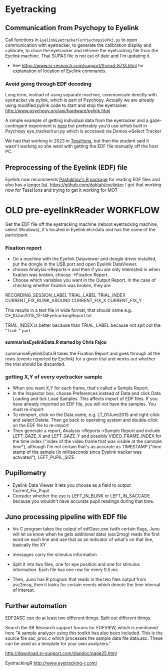 Eyetracking
==============

## Communication from Psychopy to Eyelink

Call functions in `EyelinkEyetrackerForPsychopySUPA3.py` to open communication with eyetracker, to generate the calibration display and calibrate, to close the eyetracker and retrieve the eyetracking file from the Eyelink machine. That SUPA3 file is not out of date and I'm updating it. 

- See https://www.sr-research.com/support/thread-8713.html for explanation of location of Eyelink commands.

### Avoid going through EDF decoding

Long term, instead of using separate machine, communicate directly with eyetracker via pylink, which is part of Psychopy. Actually we are already using modified pylink code to start and stop the eyetracker.
http://www.psychopy.org/api/hardware/pylink.html

A simple example of getting individual data from the eyetracker and a gaze-contingent experiment is [here](https://github.com/ryancotterell/WilsonLab/blob/master/WilsonLab/pylink/eyeTracker.py)
but preferably you'd use ioHub built in Psychopy eye_tracker/run.py which is accessed via Demos->Select Tracker

We had that working in 2023 in [TessHons](https://github.com/alexholcombe/TessHons), but then the student said it wasn't working so she went with getting the EDF file manually off the host PC.

## Preprocessing of the Eyelink (EDF) file

Eyelink now recommends [Pastukhov's R package](https://cran.r-project.org/package=eyelinkReader) for reading EDF files and also has a [longer list](https://www.sr-research.com/support/thread-7769.html). https://github.com/dahtah/eyelinker 
I got that working now for TessHons and trying to get it working for MOT

# OLD pre-eyelinkReader WORKFLOW

Get the EDF file off the eyetracking machine (reboot eyetracking machine, select Windows), it's located in Eyelink:elcl:data and has the name of the participant.

### Fixation report

- On a machine with the Eyelink Dataviewer and dongle driver installed, put the dongle in the USB port and open Eyelink DataViewer.
- choose Analysis->Reports-> and then if you are only interested in when fixation was broken, choose ->Fixation Report.
- Choose which variables you want in the Output Report. In the case of checking whether fixation was broken, they are

RECORDING_SESSION_LABEL TRIAL_LABEL TRIAL_INDEX	CURRENT_FIX_BLINK_AROUND	CURRENT_FIX_X CURRENT_FIX_Y

This results in a text file in wide format, that should name e.g. CF_10Jun2015_12-14EyetrackingReport.txt  

TRIAL_INDEX is better because than TRIAL_LABEL because not spit out the "Trial: " part.

#### summariseEyelinkData.R started by Chris Fajou
summariseEyelinkData.R takes the Fixation Report and goes through all the rows (events reported by Eyelink) for a given trial and works out whether the trial should be discarded.
	
### getting X,Y of every eyetracker sample
- When you want X,Y for each frame, that's called a Sample Report. 
- In the Inspector box, choose Preferences instead of Data and click Data Loading and tick Load Samples. This affects import of EDF files. If you have already imported an EDF file, you will not have the samples. You must re-import.
- To reimport, click on the Data name, e.g. LT_01June2015 and right-click and select Delete. Then go back to operating system and double-click on the EDF file to re-import
- Then generate a report, Analysis->Reports->Sample Report and include LEFT_GAZE_X and LEFT_GAZE_Y and possibly VIDEO_FRAME_INDEX for the time index ("index of the video frame that was visible at the samnple time"), although I'm not certain that's as accurate as TIMESTAMP ("time stamp of the sample (in milliseconds since Eyelink tracker was activated"), LEFT_PUPIL_SIZE.

## Pupillometry

- Eyelink Data Viewer it lets you choose as a field to output Current_Fix_Pupil
- Consider whether the eye is LEFT_IN_BLINK or LEFT_IN_SACCADE because you wouldn't have accurate pupil readings during that time.

## Juno processing pipeline with EDF file
- his C program takes the output of edf2asc.exe (with certain flags, Juno will let us know when he gets additional data)
 (asc2msg) reads the first word on each line and use that as an indicator of what's on that line, basically the XY
- messages carry the stimulus information
- Split it into two files, one for eye position and one for stimulus information. Each file has one row for every 0.5 ms.

- Then, Juno has R program that reads in the two files output from asc2msg, then it looks for certain events which denote the time interval of interest.

## Further automation

EDF2ASC can do at least two different things. Split out different things.

Search the SR Research support forums for EDFVIEW, which is mentioned here 
"A sample analyzer using this toolkit has also been included. This is the source file sac_proc.c which processes the sample data file data.asc. These can be used as a template for your own analyzers."

http://download.sr-support.com/dispdoc/page25.html

EyetrackingR http://www.eyetracking-r.com/
